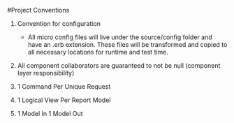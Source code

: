 ﻿#Project Conventions


1. Convention for configuration
    * All micro config files will live under the source/config folder and have an .erb extension. These files will be transformed and copied to all necessary locations for runtime and test time.
2. All component collaborators are guaranteed to not be null (component layer responsibility)

3. 1 Command Per Unique Request

4. 1 Logical View Per Report Model

5. 1 Model In 1 Model Out
